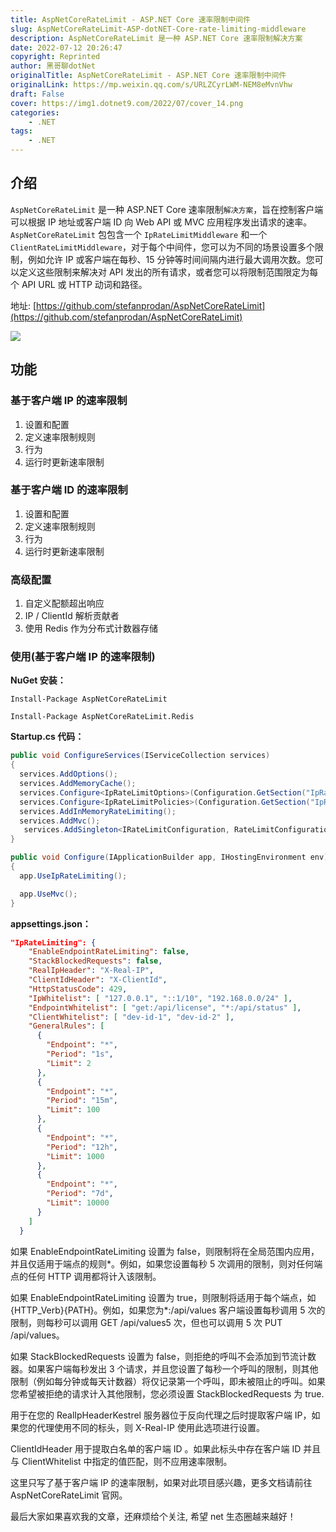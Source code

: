 ```yaml
---
title: AspNetCoreRateLimit - ASP.NET Core 速率限制中间件
slug: AspNetCoreRateLimit-ASP-dotNET-Core-rate-limiting-middleware
description: AspNetCoreRateLimit 是一种 ASP.NET Core 速率限制解决方案
date: 2022-07-12 20:26:47
copyright: Reprinted
author: 黑哥聊dotNet
originalTitle: AspNetCoreRateLimit - ASP.NET Core 速率限制中间件
originalLink: https://mp.weixin.qq.com/s/URLZCyrLWM-NEM8eMvnVhw
draft: False
cover: https://img1.dotnet9.com/2022/07/cover_14.png
categories: 
    - .NET
tags: 
    - .NET
---
```


## 介绍

`AspNetCoreRateLimit` 是一种 ASP.NET Core 速率限制`解决方案`，旨在控制客户端可以根据 IP 地址或客户端 ID 向 Web API 或 MVC 应用程序发出请求的速率。`AspNetCoreRateLimit` 包包含一个 `IpRateLimitMiddleware` 和一个 `ClientRateLimitMiddleware`，对于每个中间件，您可以为不同的场景设置多个限制，例如允许 IP 或客户端在每秒、15 分钟等时间间隔内进行最大调用次数。您可以定义这些限制来解决对 API 发出的所有请求，或者您可以将限制范围限定为每个 API URL 或 HTTP 动词和路径。

地址: [https://github.com/stefanprodan/AspNetCoreRateLimit](https://github.com/stefanprodan/AspNetCoreRateLimit)

![](https://img1.dotnet9.com/2022/07/1401.png)

## 功能

### 基于客户端 IP 的速率限制

1. 设置和配置
2. 定义速率限制规则
3. 行为
4. 运行时更新速率限制

### 基于客户端 ID 的速率限制

1. 设置和配置
2. 定义速率限制规则
3. 行为
4. 运行时更新速率限制

### 高级配置

1. 自定义配额超出响应
2. IP / ClientId 解析贡献者
3. 使用 Redis 作为分布式计数器存储

### 使用(基于客户端 IP 的速率限制)

**NuGet 安装：**

```shell
Install-Package AspNetCoreRateLimit

Install-Package AspNetCoreRateLimit.Redis
```

**Startup.cs 代码：**

```csharp
public void ConfigureServices(IServiceCollection services)
{
  services.AddOptions();
  services.AddMemoryCache();
  services.Configure<IpRateLimitOptions>(Configuration.GetSection("IpRateLimiting"));
  services.Configure<IpRateLimitPolicies>(Configuration.GetSection("IpRateLimitPolicies"));
  services.AddInMemoryRateLimiting();
  services.AddMvc();
   services.AddSingleton<IRateLimitConfiguration, RateLimitConfiguration>();
}

public void Configure(IApplicationBuilder app, IHostingEnvironment env)
{
  app.UseIpRateLimiting();

  app.UseMvc();
}
```

**appsettings.json：**

```json
"IpRateLimiting": {
    "EnableEndpointRateLimiting": false,
    "StackBlockedRequests": false,
    "RealIpHeader": "X-Real-IP",
    "ClientIdHeader": "X-ClientId",
    "HttpStatusCode": 429,
    "IpWhitelist": [ "127.0.0.1", "::1/10", "192.168.0.0/24" ],
    "EndpointWhitelist": [ "get:/api/license", "*:/api/status" ],
    "ClientWhitelist": [ "dev-id-1", "dev-id-2" ],
    "GeneralRules": [
      {
        "Endpoint": "*",
        "Period": "1s",
        "Limit": 2
      },
      {
        "Endpoint": "*",
        "Period": "15m",
        "Limit": 100
      },
      {
        "Endpoint": "*",
        "Period": "12h",
        "Limit": 1000
      },
      {
        "Endpoint": "*",
        "Period": "7d",
        "Limit": 10000
      }
    ]
  }
```

如果 EnableEndpointRateLimiting 设置为 false，则限制将在全局范围内应用，并且仅适用于端点的规则\*。例如，如果您设置每秒 5 次调用的限制，则对任何端点的任何 HTTP 调用都将计入该限制。

如果 EnableEndpointRateLimiting 设置为 true，则限制将适用于每个端点，如{HTTP_Verb}{PATH}。例如，如果您为\*:/api/values 客户端设置每秒调用 5 次的限制，则每秒可以调用 GET /api/values5 次，但也可以调用 5 次 PUT /api/values。

如果 StackBlockedRequests 设置为 false，则拒绝的呼叫不会添加到节流计数器。如果客户端每秒发出 3 个请求，并且您设置了每秒一个呼叫的限制，则其他限制（例如每分钟或每天计数器）将仅记录第一个呼叫，即未被阻止的呼叫。如果您希望被拒绝的请求计入其他限制，您必须设置 StackBlockedRequests 为 true.

用于在您的 RealIpHeaderKestrel 服务器位于反向代理之后时提取客户端 IP，如果您的代理使用不同的标头，则 X-Real-IP 使用此选项进行设置。

ClientIdHeader 用于提取白名单的客户端 ID 。如果此标头中存在客户端 ID 并且与 ClientWhitelist 中指定的值匹配，则不应用速率限制。

这里只写了基于客户端 IP 的速率限制，如果对此项目感兴趣，更多文档请前往 AspNetCoreRateLimit 官网。

最后大家如果喜欢我的文章，还麻烦给个关注, 希望 net 生态圈越来越好！
